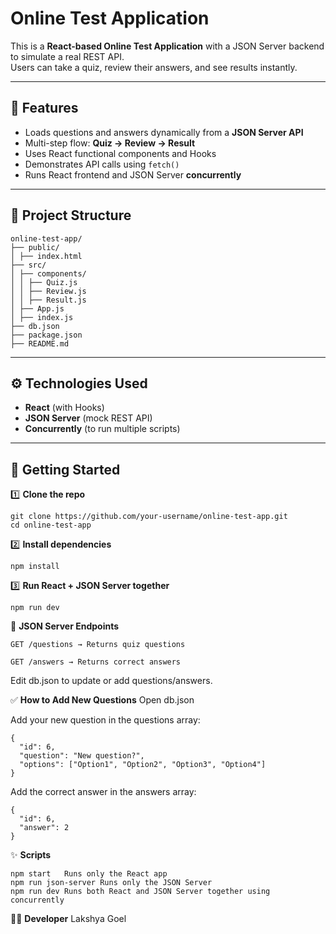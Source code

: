# Online Test Application

This is a **React-based Online Test Application** with a JSON Server backend to simulate a real REST API.  
Users can take a quiz, review their answers, and see results instantly.

---

## 📌 **Features**

- Loads questions and answers dynamically from a **JSON Server API**
- Multi-step flow: **Quiz → Review → Result**
- Uses React functional components and Hooks
- Demonstrates API calls using `fetch()`
- Runs React frontend and JSON Server **concurrently**

---

## 📁 **Project Structure**

```
online-test-app/
├── public/
│ ├── index.html
├── src/
│ ├── components/
│ │ ├── Quiz.js
│ │ ├── Review.js
│ │ ├── Result.js
│ ├── App.js
│ ├── index.js
├── db.json
├── package.json
├── README.md
```


---

## ⚙️ **Technologies Used**

- **React** (with Hooks)
- **JSON Server** (mock REST API)
- **Concurrently** (to run multiple scripts)

---

## 🚀 **Getting Started**

1️⃣ **Clone the repo**

```
git clone https://github.com/your-username/online-test-app.git
cd online-test-app
```

2️⃣ **Install dependencies**

```
npm install
```

3️⃣ **Run React + JSON Server together**

```
npm run dev
```

📂 **JSON Server Endpoints**
```
GET /questions → Returns quiz questions

GET /answers → Returns correct answers
```
Edit db.json to update or add questions/answers.

✅ **How to Add New Questions**
Open db.json

Add your new question in the questions array:

```
{
  "id": 6,
  "question": "New question?",
  "options": ["Option1", "Option2", "Option3", "Option4"]
}
```
Add the correct answer in the answers array:

```
{
  "id": 6,
  "answer": 2
}
```
✨ **Scripts**
```
npm start	Runs only the React app
npm run json-server	Runs only the JSON Server
npm run dev	Runs both React and JSON Server together using concurrently
```

👨‍💻 **Developer**
Lakshya Goel
